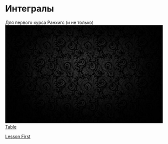 # Интегралы 
Для первого курса Ранхигс (и не только)
![Just photo](image.png)
[Table](work_space.html)

[Lesson First](Into_Dif.html)
